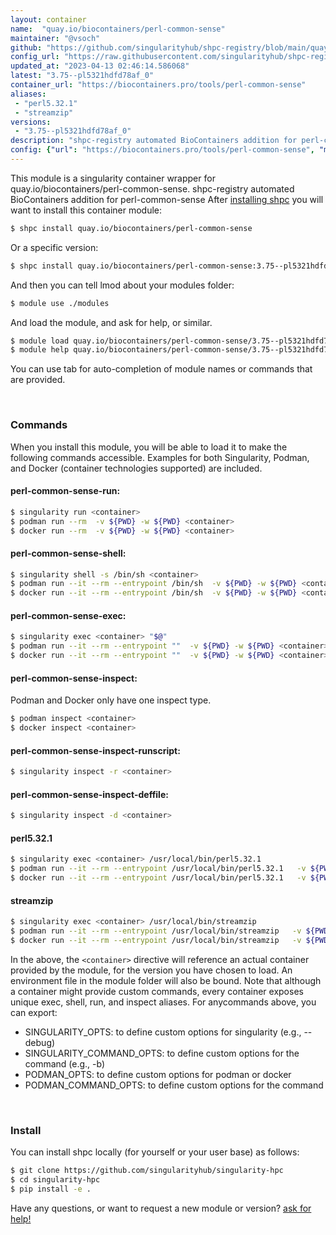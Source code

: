 ```yaml
---
layout: container
name:  "quay.io/biocontainers/perl-common-sense"
maintainer: "@vsoch"
github: "https://github.com/singularityhub/shpc-registry/blob/main/quay.io/biocontainers/perl-common-sense/container.yaml"
config_url: "https://raw.githubusercontent.com/singularityhub/shpc-registry/main/quay.io/biocontainers/perl-common-sense/container.yaml"
updated_at: "2023-04-13 02:46:14.586068"
latest: "3.75--pl5321hdfd78af_0"
container_url: "https://biocontainers.pro/tools/perl-common-sense"
aliases:
 - "perl5.32.1"
 - "streamzip"
versions:
 - "3.75--pl5321hdfd78af_0"
description: "shpc-registry automated BioContainers addition for perl-common-sense"
config: {"url": "https://biocontainers.pro/tools/perl-common-sense", "maintainer": "@vsoch", "description": "shpc-registry automated BioContainers addition for perl-common-sense", "latest": {"3.75--pl5321hdfd78af_0": "sha256:5eee997ba032b59e9204dd5174f9a79edff0b4847517a1bc543ee0919ab9a538"}, "tags": {"3.75--pl5321hdfd78af_0": "sha256:5eee997ba032b59e9204dd5174f9a79edff0b4847517a1bc543ee0919ab9a538"}, "docker": "quay.io/biocontainers/perl-common-sense", "aliases": {"perl5.32.1": "/usr/local/bin/perl5.32.1", "streamzip": "/usr/local/bin/streamzip"}}
---
```


This module is a singularity container wrapper for quay.io/biocontainers/perl-common-sense.
shpc-registry automated BioContainers addition for perl-common-sense
After [installing shpc](#install) you will want to install this container module:


```bash
$ shpc install quay.io/biocontainers/perl-common-sense
```

Or a specific version:

```bash
$ shpc install quay.io/biocontainers/perl-common-sense:3.75--pl5321hdfd78af_0
```

And then you can tell lmod about your modules folder:

```bash
$ module use ./modules
```

And load the module, and ask for help, or similar.

```bash
$ module load quay.io/biocontainers/perl-common-sense/3.75--pl5321hdfd78af_0
$ module help quay.io/biocontainers/perl-common-sense/3.75--pl5321hdfd78af_0
```

You can use tab for auto-completion of module names or commands that are provided.

<br>

### Commands

When you install this module, you will be able to load it to make the following commands accessible.
Examples for both Singularity, Podman, and Docker (container technologies supported) are included.

#### perl-common-sense-run:

```bash
$ singularity run <container>
$ podman run --rm  -v ${PWD} -w ${PWD} <container>
$ docker run --rm  -v ${PWD} -w ${PWD} <container>
```

#### perl-common-sense-shell:

```bash
$ singularity shell -s /bin/sh <container>
$ podman run --it --rm --entrypoint /bin/sh  -v ${PWD} -w ${PWD} <container>
$ docker run --it --rm --entrypoint /bin/sh  -v ${PWD} -w ${PWD} <container>
```

#### perl-common-sense-exec:

```bash
$ singularity exec <container> "$@"
$ podman run --it --rm --entrypoint ""  -v ${PWD} -w ${PWD} <container> "$@"
$ docker run --it --rm --entrypoint ""  -v ${PWD} -w ${PWD} <container> "$@"
```

#### perl-common-sense-inspect:

Podman and Docker only have one inspect type.

```bash
$ podman inspect <container>
$ docker inspect <container>
```

#### perl-common-sense-inspect-runscript:

```bash
$ singularity inspect -r <container>
```

#### perl-common-sense-inspect-deffile:

```bash
$ singularity inspect -d <container>
```


#### perl5.32.1

```bash
$ singularity exec <container> /usr/local/bin/perl5.32.1
$ podman run --it --rm --entrypoint /usr/local/bin/perl5.32.1   -v ${PWD} -w ${PWD} <container> -c " $@"
$ docker run --it --rm --entrypoint /usr/local/bin/perl5.32.1   -v ${PWD} -w ${PWD} <container> -c " $@"
```


#### streamzip

```bash
$ singularity exec <container> /usr/local/bin/streamzip
$ podman run --it --rm --entrypoint /usr/local/bin/streamzip   -v ${PWD} -w ${PWD} <container> -c " $@"
$ docker run --it --rm --entrypoint /usr/local/bin/streamzip   -v ${PWD} -w ${PWD} <container> -c " $@"
```



In the above, the `<container>` directive will reference an actual container provided
by the module, for the version you have chosen to load. An environment file in the
module folder will also be bound. Note that although a container
might provide custom commands, every container exposes unique exec, shell, run, and
inspect aliases. For anycommands above, you can export:

 - SINGULARITY_OPTS: to define custom options for singularity (e.g., --debug)
 - SINGULARITY_COMMAND_OPTS: to define custom options for the command (e.g., -b)
 - PODMAN_OPTS: to define custom options for podman or docker
 - PODMAN_COMMAND_OPTS: to define custom options for the command

<br>

### Install

You can install shpc locally (for yourself or your user base) as follows:

```bash
$ git clone https://github.com/singularityhub/singularity-hpc
$ cd singularity-hpc
$ pip install -e .
```

Have any questions, or want to request a new module or version? [ask for help!](https://github.com/singularityhub/singularity-hpc/issues)